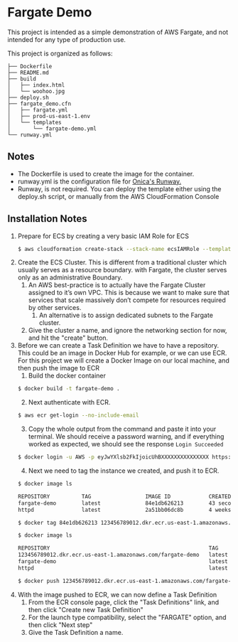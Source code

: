 # Fargate Demo
This project is intended as a simple demonstration of AWS Fargate, and not intended for any type of production use. 

This project is organized as follows:
```
├── Dockerfile
├── README.md
├── build
│   ├── index.html
│   └── woohoo.jpg
├── deploy.sh
├── fargate_demo.cfn
│   ├── fargate.yml
│   ├── prod-us-east-1.env
│   └── templates
│       └── fargate-demo.yml
└── runway.yml
```
## Notes
- The Dockerfile is used to create the image for the container. 
- runway.yml is the configuration file for [Onica's Runway.](https://github.com/onicagroup/runway)  
- Runway, is not required. You can deploy the template either using the deploy.sh script, or manually from the AWS CloudFormation Console

## Installation Notes 
1. Prepare for ECS by creating a very basic IAM Role for ECS
    ```bash
    $ aws cloudformation create-stack --stack-name ecsIAMRole --template-body file://CloudFormation/ecs-role.yml --capabilities CAPABILITY_AUTO_EXPAND CAPABILITY_NAMED_IAM
    ```
2. Create the ECS Cluster. This is different from a traditional cluster which usually serves as a resource boundary. with Fargate, the cluster serves only as an administrative Boundary.
	1. An AWS best-practice is to actually have the Fargate Cluster assigned to it’s own VPC. This is because we want to make sure that services that scale massively don’t compete for resources required by other services.
		1. An alternative is to assign dedicated subnets to the Fargate cluster.
	2. Give the cluster a name, and ignore the networking section for now, and hit the "create" button.
3. Before we can create a Task Definition we have to have a repository. This could be an image in Docker Hub for example, or we can use ECR. For this project we will create a Docker Image on our local machine, and then push the image to ECR
	1. Build the docker container
    ```bash
    $ docker build -t fargate-demo .
    ```
	2. Next authenticate with ECR.
    ```bash
    $ aws ecr get-login --no-include-email
    ```
	3. Copy the whole output from the command and paste it into your terminal. We should receive a password warning, and if everything worked as expected, we should see the response `Login Succeeded`
    ```bash
    $ docker login -u AWS -p eyJwYXlsb2FkIjoicUhBXXXXXXXXXXXXXXX https://123456789012.dkr.ecr.us-east-1.amazonaws.com
    ```
	4. Next we need to tag the instance we created, and push it to ECR.
    ```bash
    $ docker image ls
    
    REPOSITORY          TAG                 IMAGE ID            CREATED             SIZE
    fargate-demo        latest              84e1db626213        43 seconds ago      132MB
    httpd               latest              2a51bb06dc8b        4 weeks ago         132MB
    
    $ docker tag 84e1db626213 123456789012.dkr.ecr.us-east-1.amazonaws.com/fargate-demo
    
    $ docker image ls
    
    REPOSITORY                                                  TAG                 IMAGE ID            CREATED             SIZE
    123456789012.dkr.ecr.us-east-1.amazonaws.com/fargate-demo   latest              84e1db626213        2 minutes ago       132MB
    fargate-demo                                                latest              84e1db626213        2 minutes ago       132MB
    httpd                                                       latest              2a51bb06dc8b        4 weeks ago         132MB
    
    $ docker push 123456789012.dkr.ecr.us-east-1.amazonaws.com/fargate-demo
    ```
3. With the image pushed to ECR, we can now define a Task Definition
	1. From the ECR console page, click the "Task Definitions" link, and then click "Create new Task Definition"
	2. For the launch type compatibility, select the "FARGATE" option, and then click "Next step"
	3. Give the Task Definition a name.
